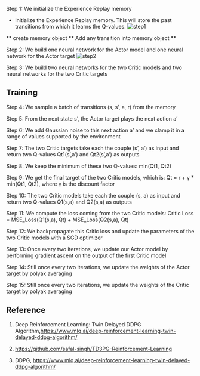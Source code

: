 Step 1: We initialize the Experience Replay memory

* Initialize the Experience Replay memory. This will store the past transitions from which it learns the Q-values.
![step1](https://i.imgur.com/oap1vFv.png)

** create memory object 
** Add any transition into memory object
** 


Step 2: We build one neural network for the Actor model and one neural network for the Actor target
![step2](https://i.imgur.com/tGZkP5v.png)

Step 3: We build two neural networks for the two Critic models and two neural networks for the two Critic targets
## Training 

Step 4: We sample a batch of transitions (s, s’, a, r) from the memory

Step 5: From the next state s’, the Actor target plays the next action a’

Step 6: We add Gaussian noise to this next action a’ and we clamp it in a range of values supported by the environment

Step 7: The two Critic targets take each the couple (s’, a’) as input and return two Q-values Qt1(s’,a’) and Qt2(s’,a’) as outputs

Step 8: We keep the minimum of these two Q-values: min(Qt1, Qt2)

Step 9: We get the final target of the two Critic models, which is: Qt = r + γ * min(Qt1, Qt2), where γ is the discount factor

Step 10: The two Critic models take each the couple (s, a) as input and return two Q-values Q1(s,a) and Q2(s,a) as outputs

Step 11: We compute the loss coming from the two Critic models: Critic Loss = MSE_Loss(Q1(s,a), Qt) + MSE_Loss(Q2(s,a), Qt)

Step 12: We backpropagate this Critic loss and update the parameters of the two Critic models with a SGD optimizer

Step 13: Once every two iterations, we update our Actor model by performing gradient ascent on the output of the first Critic model

Step 14: Still once every two iterations, we update the weights of the Actor target by polyak averaging

Step 15: Still once every two iterations, we update the weights of the Critic target by polyak averaging

 
## Reference
1. Deep Reinforcement Learning: Twin Delayed DDPG Algorithm,https://www.mlq.ai/deep-reinforcement-learning-twin-delayed-ddpg-algorithm/

2. https://github.com/safal-singh/TD3PG-Reinforcement-Learning
3. DDPG, https://www.mlq.ai/deep-reinforcement-learning-twin-delayed-ddpg-algorithm/
